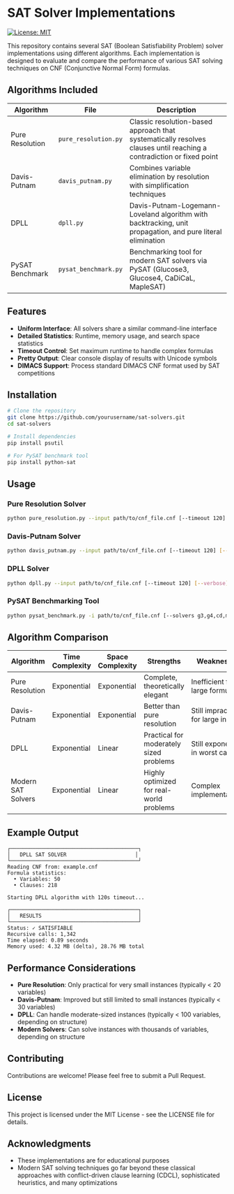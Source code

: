 # SAT Solver Implementations

[![License: MIT](https://img.shields.io/badge/License-MIT-yellow.svg)](https://opensource.org/licenses/MIT)

This repository contains several SAT (Boolean Satisfiability Problem) solver implementations using different algorithms. Each implementation is designed to evaluate and compare the performance of various SAT solving techniques on CNF (Conjunctive Normal Form) formulas.

## Algorithms Included

| Algorithm | File | Description |
|-----------|------|-------------|
| Pure Resolution | `pure_resolution.py` | Classic resolution-based approach that systematically resolves clauses until reaching a contradiction or fixed point |
| Davis-Putnam | `davis_putnam.py` | Combines variable elimination by resolution with simplification techniques |
| DPLL | `dpll.py` | Davis-Putnam-Logemann-Loveland algorithm with backtracking, unit propagation, and pure literal elimination |
| PySAT Benchmark | `pysat_benchmark.py` | Benchmarking tool for modern SAT solvers via PySAT (Glucose3, Glucose4, CaDiCaL, MapleSAT) |

## Features

- **Uniform Interface**: All solvers share a similar command-line interface
- **Detailed Statistics**: Runtime, memory usage, and search space statistics
- **Timeout Control**: Set maximum runtime to handle complex formulas
- **Pretty Output**: Clear console display of results with Unicode symbols
- **DIMACS Support**: Process standard DIMACS CNF format used by SAT competitions

## Installation

```bash
# Clone the repository
git clone https://github.com/yourusername/sat-solvers.git
cd sat-solvers

# Install dependencies
pip install psutil

# For PySAT benchmark tool
pip install python-sat
```

## Usage

### Pure Resolution Solver

```bash
python pure_resolution.py --input path/to/cnf_file.cnf [--timeout 120] [--verbose]
```

### Davis-Putnam Solver

```bash
python davis_putnam.py --input path/to/cnf_file.cnf [--timeout 120] [--verbose]
```

### DPLL Solver

```bash
python dpll.py --input path/to/cnf_file.cnf [--timeout 120] [--verbose]
```

### PySAT Benchmarking Tool

```bash
python pysat_benchmark.py -i path/to/cnf_file.cnf [--solvers g3,g4,cd,m22] [--minimal]
```

## Algorithm Comparison

| Algorithm | Time Complexity | Space Complexity | Strengths | Weaknesses |
|-----------|-----------------|------------------|-----------|------------|
| Pure Resolution | Exponential | Exponential | Complete, theoretically elegant | Inefficient for large formulas |
| Davis-Putnam | Exponential | Exponential | Better than pure resolution | Still impractical for large inputs |
| DPLL | Exponential | Linear | Practical for moderately sized problems | Still exponential in worst case |
| Modern SAT Solvers | Exponential | Linear | Highly optimized for real-world problems | Complex implementations |

## Example Output

```
┌─────────────────────────────────────────┐
│   DPLL SAT SOLVER                      │
└─────────────────────────────────────────┘
Reading CNF from: example.cnf
Formula statistics:
  • Variables: 50
  • Clauses: 218

Starting DPLL algorithm with 120s timeout...

┌─────────────────────────────────────────┐
│   RESULTS                               │
└─────────────────────────────────────────┘
Status: ✓ SATISFIABLE
Recursive calls: 1,342
Time elapsed: 0.89 seconds
Memory used: 4.32 MB (delta), 28.76 MB total
```

## Performance Considerations

- **Pure Resolution**: Only practical for very small instances (typically < 20 variables)
- **Davis-Putnam**: Improved but still limited to small instances (typically < 30 variables)
- **DPLL**: Can handle moderate-sized instances (typically < 100 variables, depending on structure)
- **Modern Solvers**: Can solve instances with thousands of variables, depending on structure

## Contributing

Contributions are welcome! Please feel free to submit a Pull Request.

## License

This project is licensed under the MIT License - see the LICENSE file for details.

## Acknowledgments

- These implementations are for educational purposes
- Modern SAT solving techniques go far beyond these classical approaches with conflict-driven clause learning (CDCL), sophisticated heuristics, and many optimizations
